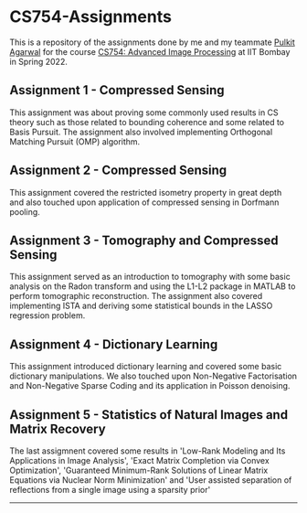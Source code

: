 # CS754-Assignments

This is a repository of the assignments done by me and my teammate [Pulkit Agarwal](https://github.com/PulkitAgr113) for the course [CS754: Advanced Image Processing](https://www.cse.iitb.ac.in/~ajitvr/CS754_Spring2022/) at IIT Bombay in Spring 2022.

## Assignment 1 - Compressed Sensing
This assignment was about proving some commonly used results in CS theory such as those related to bounding coherence and some related to Basis Pursuit. The assignment also involved implementing Orthogonal Matching Pursuit (OMP) algorithm.

## Assignment 2 - Compressed Sensing
This assignment covered the restricted isometry property in great depth and also touched upon application of compressed sensing in Dorfmann pooling.

## Assignment 3 - Tomography and Compressed Sensing
This assignment served as an introduction to tomography with some basic analysis on the Radon transform and using the L1-L2 package in MATLAB to perform tomographic reconstruction. The assignment also covered implementing ISTA and deriving some statistical bounds in the LASSO regression problem.

## Assignment 4 - Dictionary Learning
This assignment introduced dictionary learning and covered some basic dictionary manipulations. We also touched upon Non-Negative Factorisation and Non-Negative Sparse Coding and its application in Poisson denoising.

## Assignment 5 - Statistics of Natural Images and Matrix Recovery
The last assigmnent covered some results in 'Low-Rank Modeling and Its Applications in Image Analysis', 'Exact Matrix Completion via Convex Optimization', 'Guaranteed Minimum-Rank Solutions of Linear Matrix Equations via Nuclear Norm Minimization' and 'User assisted separation of reflections from a single image using a sparsity prior'

---
